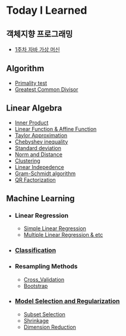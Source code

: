 # Today I Learned

## 객체지향 프로그래밍
- [1주차 자바 가상 머신](https://github.com/cmj-dev/TIL/blob/main/객체지향프로그래밍/자바%20가상%20머신.md)

## Algorithm
- [Primality test](https://github.com/cmj-dev/TIL/blob/main/Algorithm/primality%20test.md)
- [Greatest Common Divisor](https://github.com/cmj-dev/TIL/blob/main/Algorithm/gcd.md)

## Linear Algebra
- [Inner Product](https://github.com/cmj-dev/TIL/blob/main/Linear%20Algebra/Inner%20Product.md)
- [Linear Function & Affine Function](https://github.com/cmj-dev/TIL/blob/main/Linear%20Algebra/Linear%20Function%20%26%20Affine%20Function.md)
- [Taylor Approximation](https://github.com/cmj-dev/TIL/blob/main/Linear%20Algebra/Taylor%20approximation.ipynb)
- [Chebyshev inequality](https://github.com/cmj-dev/TIL/blob/main/Linear%20Algebra/Chebyshev%20inequality.ipynb)
- [Standard deviation](https://github.com/cmj-dev/TIL/blob/main/Linear%20Algebra/Standard%20deviation.ipynb)
- [Norm and Distance](https://github.com/cmj-dev/TIL/blob/main/Linear%20Algebra/Norm%20and%20Distance.ipynb)
- [Clustering](https://github.com/cmj-dev/TIL/blob/main/Linear%20Algebra/Clustering.ipynb)
- [Linear Indepedence](https://github.com/cmj-dev/TIL/blob/main/Linear%20Algebra/Linear%20Independence.ipynb)
- [Gram-Schmidt algorithm](https://github.com/cmj-dev/TIL/blob/main/Linear%20Algebra/Gram-Schmidt%20algorithm.ipynb)
- [QR Factorization](https://github.com/cmj-dev/TIL/blob/main/Linear%20Algebra/QR_factorization.ipynb)

## Machine Learning
- ### Linear Regression
    - [Simple Linear Regression](https://github.com/cmj-dev/TIL/blob/main/Machine%20Learning/Simple%20Linear%20Regression.md)
    - [Multiple Linear Regression & etc](https://github.com/cmj-dev/TIL/blob/main/Machine%20Learning/Multiple%20Linear%20Regression%20%26%20Non%20Linear.md)
- ### [Classification](https://github.com/cmj-dev/TIL/blob/main/Machine%20Learning/Classification(Logistic%20Regression).md)
- ### Resampling Methods
    - [Cross_Validation](https://github.com/cmj-dev/TIL/blob/main/Machine%20Learning/Cross_Validation.md)
    - [Bootstrap](https://github.com/cmj-dev/TIL/blob/main/Machine%20Learning/Bootstrap.md)
- ### [Model Selection and Regularization](https://github.com/cmj-dev/TIL/blob/main/Machine%20Learning/ModelSelection.md)
    - [Subset Selection](https://github.com/cmj-dev/TIL/blob/main/Machine%20Learning/SubsetSelection.md)
    - [Shrinkage](https://github.com/cmj-dev/TIL/blob/main/Machine%20Learning/ShrinkageMethods.md)
    - [Dimension Reduction]()
